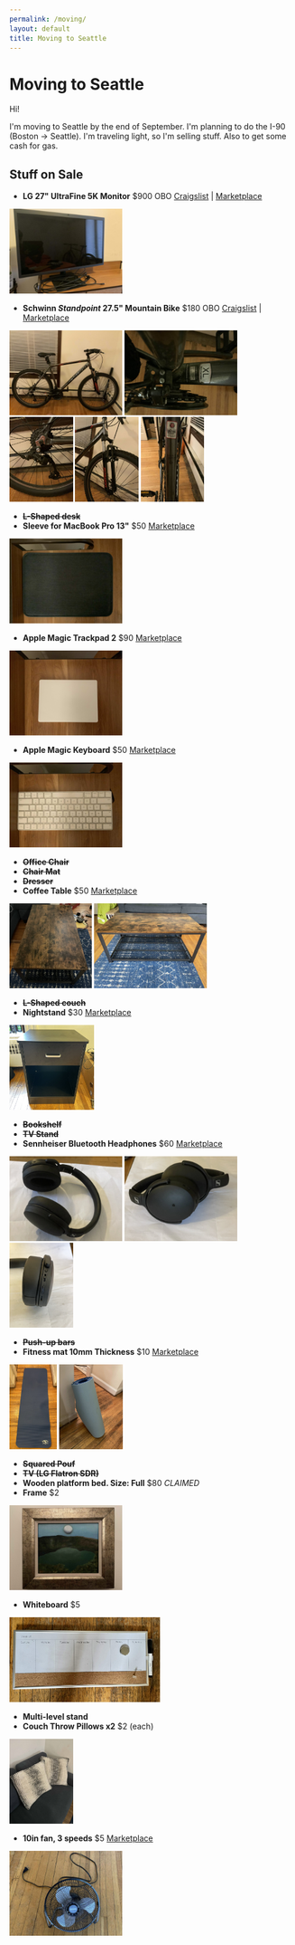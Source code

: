 ```yaml
---
permalink: /moving/
layout: default
title: Moving to Seattle
---
```



# Moving to Seattle

Hi!

I'm moving to Seattle by the end of September. I'm planning to do the I-90 (Boston -> Seattle). I'm traveling light, so I'm selling stuff. Also to get some cash for gas.

## Stuff on Sale

- **LG 27" UltraFine 5K Monitor** $900 OBO [Craigslist](https://rochester.craigslist.org/ele/d/rochester-lg-27-ultrafine-5k-monitor/7524745413.html) \| [Marketplace](https://www.facebook.com/marketplace/item/437392961687867/)

<img src="/images/on-sale/IMG_0365.jpg" height="150" alt="LG 27in UltraFine 5K Monitor">

- **Schwinn *Standpoint* 27.5" Mountain Bike** $180 OBO [Craigslist](https://rochester.craigslist.org/bik/d/rochester-schwinn-standpoint-275/7524805279.html) \| [Marketplace](https://www.facebook.com/marketplace/item/724734665292631/)

<img src="/images/on-sale/IMG_0372.jpg" height="150" alt="Schwinn Standpoint 27.5in Mountain Bike"> <img src="/images/on-sale/IMG_0375.jpg" height="150" alt="Schwinn Standpoint 27.5in Mountain Bike"> <img src="/images/on-sale/IMG_0373.jpg" height="150" alt="Schwinn Standpoint 27.5in Mountain Bike"> <img src="/images/on-sale/IMG_0374.jpg" height="150" alt="Schwinn Standpoint 27.5in Mountain Bike"> <img src="/images/on-sale/IMG_0377.jpg" height="150" alt="Schwinn Standpoint 27.5in Mountain Bike">

- ~~**L-Shaped desk**~~
- **Sleeve for MacBook Pro 13"** $50 [Marketplace](https://www.facebook.com/marketplace/item/1439046243236061/)

<img src="/images/on-sale/IMG_0371.jpg" height="150" alt="Sleeve for MacBook Pro 13in">

- **Apple Magic Trackpad 2** $90 [Marketplace](https://www.facebook.com/marketplace/item/318007513847898/)

<img src="/images/on-sale/IMG_0370.jpg" height="150" alt="Apple Magic Trackpad 2">

- **Apple Magic Keyboard** $50 [Marketplace](https://www.facebook.com/marketplace/item/622274359265466/)

<img src="/images/on-sale/IMG_0369.jpg" height="150" alt="Apple Magic Keyboard">

- ~~**Office Chair**~~
- ~~**Chair Mat**~~
- ~~**Dresser**~~
- **Coffee Table** $50 [Marketplace](https://www.facebook.com/marketplace/item/493338289316710)

<img src="/images/on-sale/IMG_4990.jpg" height="150" alt="Coffee Table"> <img src="/images/on-sale/IMG_5039.jpg" height="150" alt="Coffee Table">

- ~~**L-Shaped couch**~~
- **Nightstand** $30 [Marketplace](https://www.facebook.com/marketplace/item/832026021256316)

<img src="/images/on-sale/IMG_5040.jpg" height="150" alt="Nightstand">

- ~~**Bookshelf**~~
- ~~**TV Stand**~~
- **Sennheiser Bluetooth Headphones** $60 [Marketplace](https://www.facebook.com/marketplace/item/402127538663505)

<img src="/images/on-sale/IMG_4930.jpeg" height="150" alt="Senheissen Bluetooth Headphones"> <img src="/images/on-sale/IMG_4931.jpeg" height="150" alt="Senheissen Bluetooth Headphones"> <img src="/images/on-sale/IMG_4932.jpeg" height="150" alt="Senheissen Bluetooth Headphones">

- ~~**Push-up bars**~~
- **Fitness mat 10mm Thickness** $10 [Marketplace](https://www.facebook.com/marketplace/item/1297641657645000)

<img src="/images/on-sale/IMG_5001.jpg" height="150" alt="Fitness mat 10mm Thickness"> <img src="/images/on-sale/IMG_5002.jpg" height="150" alt="Fitness mat 10mm Thickness">

- ~~**Squared Pouf**~~
- ~~**TV (LG Flatron SDR)**~~
- **Wooden platform bed. Size: Full** $80 *CLAIMED*
- **Frame** $2

<img src="/images/on-sale/IMG_4999.jpg" height="150" alt="Frame">

- **Whiteboard** $5

<img src="/images/on-sale/IMG_4997.jpg" height="150" alt="Whiteboard">

- **Multi-level stand**
- **Couch Throw Pillows x2** $2 (each)

<img src="/images/on-sale/IMG_4878.jpg" height="150" alt="Couch Throw Pillows">

- **10in fan, 3 speeds** $5 [Marketplace](https://www.facebook.com/marketplace/item/404709624977685)

<img src="/images/on-sale/IMG_5041.jpg" height="150" alt="Couch Throw Pillows">

<!--
## Giveaway

## Contact
##### email: jesus.mrb103@gmail.com
<img src="/images/on-sale/IMG_CC6717A10BDB-1.jpeg" title="Whatsapp" height="150"> <img src="/images/on-sale/t_me-jerube.jpg" title="Telegram" height="150">
-->
